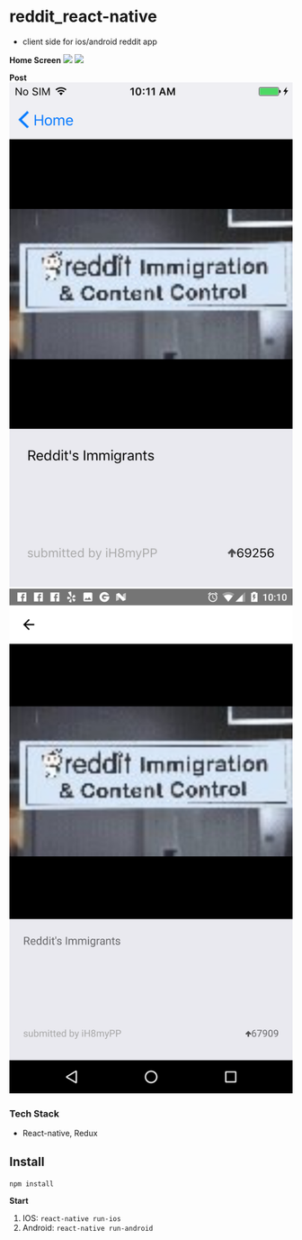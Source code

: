 # reddit_react-native
- client side for ios/android reddit app

**Home Screen**
![](./screenshots/homeIOS.png=90x100)
![](./screenshots/homeAndroid.png=20x40)

**Post**
![Alt text](/screenshots/postIOS.png?raw=true "Post Item IOS")
![Alt text](/screenshots/postAndroid.png?raw=true "Post Item Android")

### Tech Stack
- React-native, Redux

## Install
`npm install`

**Start**
1. IOS: `react-native run-ios`
2. Android: `react-native run-android`
